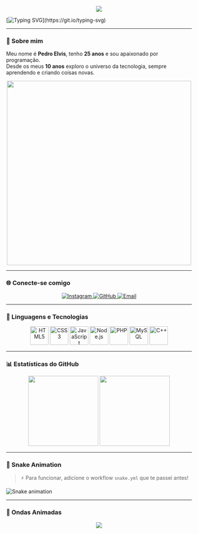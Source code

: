 <!-- Banner Animado -->
<p align="center">
  <img src="https://capsule-render.vercel.app/api?type=shark&color=0:00F7FF,100:6A5ACD&height=250&section=header&text=Pedro%20Elvis%20👨‍💻&fontSize=50&animation=fadeIn&fontColor=ffffff" />
</p>

<!-- Typing Animado -->
[![Typing SVG](https://readme-typing-svg.herokuapp.com?color=FF5733&size=24&center=true&vCenter=true&width=800&lines=💻+Fullstack+em+evolução;🔥+Focado+em+Node.js+e+Web+Dev;🚀+Sempre+buscando+novos+desafios;🌍+Tecnologia+muda+o+mundo!)](https://git.io/typing-svg)

---

### 👋 Sobre mim
Meu nome é **Pedro Elvis**, tenho **25 anos** e sou apaixonado por programação.  
Desde os meus **10 anos** exploro o universo da tecnologia, sempre aprendendo e criando coisas novas.  

<p align="center">
  <img src="https://media.giphy.com/media/qgQUggAC3Pfv687qPC/giphy.gif" width="500"/>
</p>

---

### 🌐 Conecte-se comigo

<p align="center">
  <a href="https://www.instagram.com/pdr0vi" target="_blank">
    <img alt="Instagram" title="Me siga no Instagram" src="https://img.shields.io/badge/-Instagram-ff0066?style=for-the-badge&logo=instagram&logoColor=white"/>
  </a>
  <a href="https://github.com/elvisqt?tab=followers" target="_blank">
    <img alt="GitHub" title="Me siga no GitHub" src="https://img.shields.io/badge/-GitHub-0d1117?style=for-the-badge&logo=github&logoColor=white"/>
  </a>
  <a href="mailto:seuemail@email.com">
    <img alt="Email" title="Entre em contato" src="https://img.shields.io/badge/-Email-0078D4?style=for-the-badge&logo=gmail&logoColor=white"/>
  </a>
</p>

---

### 🚀 Linguagens e Tecnologias

<p align="center">
  <img alt="HTML5" title="HTML5" width="50" src="https://cdn.jsdelivr.net/gh/devicons/devicon/icons/html5/html5-original.svg"/>
  <img alt="CSS3" title="CSS3" width="50" src="https://cdn.jsdelivr.net/gh/devicons/devicon/icons/css3/css3-original.svg"/>
  <img alt="JavaScript" title="JavaScript" width="50" src="https://cdn.jsdelivr.net/gh/devicons/devicon/icons/javascript/javascript-original.svg"/>
  <img alt="Node.js" title="Node.js" width="50" src="https://cdn.jsdelivr.net/gh/devicons/devicon/icons/nodejs/nodejs-original.svg"/>
  <img alt="PHP" title="PHP" width="50" src="https://cdn.jsdelivr.net/gh/devicons/devicon/icons/php/php-original.svg"/>
  <img alt="MySQL" title="MySQL" width="50" src="https://cdn.jsdelivr.net/gh/devicons/devicon/icons/mysql/mysql-original-wordmark.svg"/>
  <img alt="C++" title="C++" width="50" src="https://cdn.jsdelivr.net/gh/devicons/devicon/icons/cplusplus/cplusplus-original.svg"/>
</p>

---

### 📊 Estatísticas do GitHub

<p align="center">
  <img height="190" src="https://github-readme-stats.vercel.app/api?username=elvisqt&show_icons=true&theme=radical&include_all_commits=true&locale=pt-br"/>
  <img height="190" src="https://github-readme-stats.vercel.app/api/top-langs/?username=elvisqt&theme=radical&layout=compact&custom_title=Tecnologias&langs_count=6"/>
</p>

---

### 🐍 Snake Animation
> ⚡ Para funcionar, adicione o workflow `snake.yml` que te passei antes!  

![Snake animation](https://github.com/elvisqt/elvisqt/snake.yml)

---

### 🌊 Ondas Animadas
<p align="center">
  <img src="https://capsule-render.vercel.app/api?type=waving&color=00bfff&height=120&section=footer"/>
</p>
